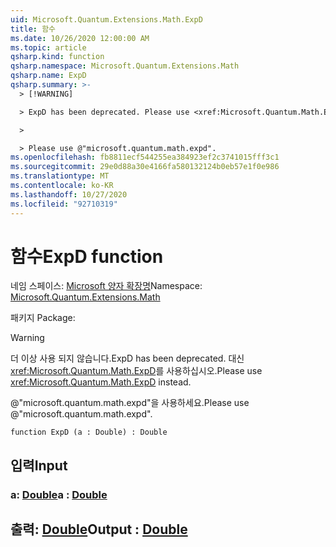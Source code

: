 ```yaml
---
uid: Microsoft.Quantum.Extensions.Math.ExpD
title: 함수
ms.date: 10/26/2020 12:00:00 AM
ms.topic: article
qsharp.kind: function
qsharp.namespace: Microsoft.Quantum.Extensions.Math
qsharp.name: ExpD
qsharp.summary: >-
  > [!WARNING]

  > ExpD has been deprecated. Please use <xref:Microsoft.Quantum.Math.ExpD> instead.

  >

  > Please use @"microsoft.quantum.math.expd".
ms.openlocfilehash: fb8811ecf544255ea384923ef2c3741015fff3c1
ms.sourcegitcommit: 29e0d88a30e4166fa580132124b0eb57e1f0e986
ms.translationtype: MT
ms.contentlocale: ko-KR
ms.lasthandoff: 10/27/2020
ms.locfileid: "92710319"
---
```

# <a name="expd-function"></a><span data-ttu-id="3c739-102">함수</span><span class="sxs-lookup"><span data-stu-id="3c739-102">ExpD function</span></span>

<span data-ttu-id="3c739-103">네임 스페이스: [Microsoft 양자 확장명](xref:Microsoft.Quantum.Extensions.Math)</span><span class="sxs-lookup"><span data-stu-id="3c739-103">Namespace: [Microsoft.Quantum.Extensions.Math](xref:Microsoft.Quantum.Extensions.Math)</span></span>

<span data-ttu-id="3c739-104">패키지 [](https://nuget.org/packages/)</span><span class="sxs-lookup"><span data-stu-id="3c739-104">Package: [](https://nuget.org/packages/)</span></span>


> [!WARNING]
> <span data-ttu-id="3c739-105">더 이상 사용 되지 않습니다.</span><span class="sxs-lookup"><span data-stu-id="3c739-105">ExpD has been deprecated.</span></span> <span data-ttu-id="3c739-106">대신 <xref:Microsoft.Quantum.Math.ExpD>를 사용하십시오.</span><span class="sxs-lookup"><span data-stu-id="3c739-106">Please use <xref:Microsoft.Quantum.Math.ExpD> instead.</span></span>
>
> <span data-ttu-id="3c739-107">@"microsoft.quantum.math.expd"을 사용하세요.</span><span class="sxs-lookup"><span data-stu-id="3c739-107">Please use @"microsoft.quantum.math.expd".</span></span>



```qsharp
function ExpD (a : Double) : Double
```


## <a name="input"></a><span data-ttu-id="3c739-108">입력</span><span class="sxs-lookup"><span data-stu-id="3c739-108">Input</span></span>

### <a name="a--double"></a><span data-ttu-id="3c739-109">a: [Double](xref:microsoft.quantum.lang-ref.double)</span><span class="sxs-lookup"><span data-stu-id="3c739-109">a : [Double](xref:microsoft.quantum.lang-ref.double)</span></span>





## <a name="output--double"></a><span data-ttu-id="3c739-110">출력: [Double](xref:microsoft.quantum.lang-ref.double)</span><span class="sxs-lookup"><span data-stu-id="3c739-110">Output : [Double](xref:microsoft.quantum.lang-ref.double)</span></span>

